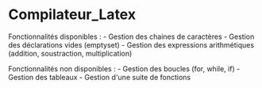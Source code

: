 # Compilateur_Latex

Fonctionnalités disponibles : 
	- Gestion des chaines de caractères 
	- Gestion des déclarations vides (emptyset)
	- Gestion des expressions arithmétiques (addition, soustraction, multiplication)


Fonctionnalités non disponibles : 
	- Gestion des boucles (for, while, if)
	- Gestion des tableaux 
	- Gestion d'une suite de fonctions 


